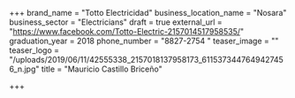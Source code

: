 +++
brand_name = "Totto Electricidad"
business_location_name = "Nosara"
business_sector = "Electricians"
draft = true
external_url = "https://www.facebook.com/Totto-Electric-2157014517958535/"
graduation_year = 2018
phone_number = "8827-2754 "
teaser_image = ""
teaser_logo = "/uploads/2019/06/11/42555338_2157018137958173_6115373447649427456_n.jpg"
title = "Mauricio Castillo Briceño"

+++
